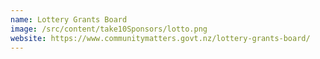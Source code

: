 ```yaml
---
name: Lottery Grants Board
image: /src/content/take10Sponsors/lotto.png
website: https://www.communitymatters.govt.nz/lottery-grants-board/
---
```

